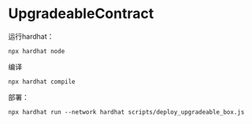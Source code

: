# UpgradeableContract

运行hardhat：
```shell
npx hardhat node
```

编译
```shell
npx hardhat compile
```

部署：
```shell
npx hardhat run --network hardhat scripts/deploy_upgradeable_box.js
```